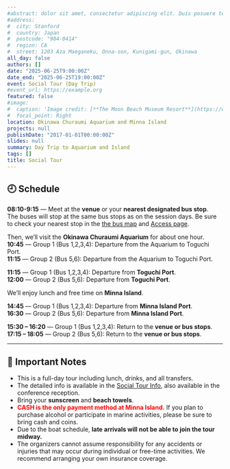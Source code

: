 ```yaml
---
#abstract: dolor sit amet, consectetur adipiscing elit. Duis posuere tellusac
#address:
#  city: Stanford
#  country: Japan
#  postcode: "904-0414"
#  region: CA
#  street: 1203 Aza Maeganeku, Onna-son, Kunigami-gun, Okinawa 
all_day: false
authors: []
date: "2025-06-25T9:00:00Z"
date_end: "2025-06-25T19:00:00Z"
event: Social Tour (Day Trip)
#event_url: https://example.org
featured: false
#image:
#  caption: 'Image credit: [**The Moon Beach Museum Resort**](https://www.moonbeach.co.jp/)'
#  focal_point: Right
location: Okinawa Churaumi Aquarium and Minna Island
projects: null
publishDate: "2017-01-01T00:00:00Z"
slides: null
summary: Day Trip to Aquarium and Island
tags: []
title: Social Tour
---
```


## 🕘 Schedule

**08:10-9:15** — Meet at the **venue** or your **nearest designated bus stop**.
<br>
The buses will stop at the same bus stops as on the session days.
Be sure to check your nearest stop in the [the bus map](/venue/access/bus_map.pdf) and [Access page](https://tristan2025.org/venue/#access-social-tour).

Then, we’ll visit the **Okinawa Churaumi Aquarium** for about one hour.<br>
**10:45** — Group 1 (Bus 1,2,3,4): Departure from the Aquarium to Toguchi Port.<br>
**11:15** — Group 2 (Bus 5,6): Departure from the Aquarium to Toguchi Port.

**11:15** — Group 1 (Bus 1,2,3,4): Departure from **Toguchi Port**.<br>
**12:00** — Group 2 (Bus 5,6): Departure from **Toguchi Port**.

We’ll enjoy lunch and free time on **Minna Island**.

**14:45** — Group 1 (Bus 1,2,3,4): Departure from **Minna Island Port**.<br>
**16:30** — Group 2 (Bus 5,6): Departure from **Minna Island Port**.

**15:30 – 16:20** — Group 1 (Bus 1,2,3,4): Return to the **venue or bus stops**.<br>
**17:15 – 18:05** — Group 2 (Bus 5,6): Return to the **venue or bus stops**.

---

## 📌 Important Notes

- This is a full-day tour including lunch, drinks, and all transfers.
- The detailed info is available in the [Social Tour Info](tour_info.pdf), also available in the conference reception.
- Bring your **sunscreen** and **beach towels**.
- <span style="color: red;">**CASH is the only payment method at Minna Island.**</span> 
  If you plan to purchase alcohol or participate in marine activities, please be sure to bring cash and coins.
- Due to the boat schedule, **late arrivals will not be able to join the tour midway.**
- The organizers cannot assume responsibility for any accidents or injuries that may occur during individual or free-time activities. We recommend arranging your own insurance coverage.
